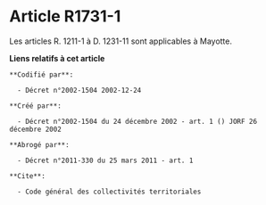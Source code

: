 # Article R1731-1

Les articles R. 1211-1 à D. 1231-11 sont applicables à Mayotte.

**Liens relatifs à cet article**

	**Codifié par**:

	  - Décret n°2002-1504 2002-12-24

	**Créé par**:

	  - Décret n°2002-1504 du 24 décembre 2002 - art. 1 () JORF 26 décembre 2002

	**Abrogé par**:

	  - Décret n°2011-330 du 25 mars 2011 - art. 1

	**Cite**:

	  - Code général des collectivités territoriales
